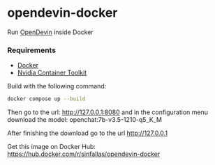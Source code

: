 # opendevin-docker
Run [OpenDevin](https://github.com/OpenDevin/OpenDevin) inside Docker

### Requirements

* [Docker](https://docs.docker.com/engine/install/)
* [Nvidia Container Toolkit](https://docs.nvidia.com/datacenter/cloud-native/container-toolkit/latest/install-guide.html)

Build with the following command:

```bash
docker compose up --build
```

Then go to the url: http://127.0.0.1:8080 and in the configuration menu download the model: openchat:7b-v3.5-1210-q5_K_M

After finishing the download go to the url http://127.0.0.1

Get this image on Docker Hub: https://hub.docker.com/r/sinfallas/opendevin-docker

